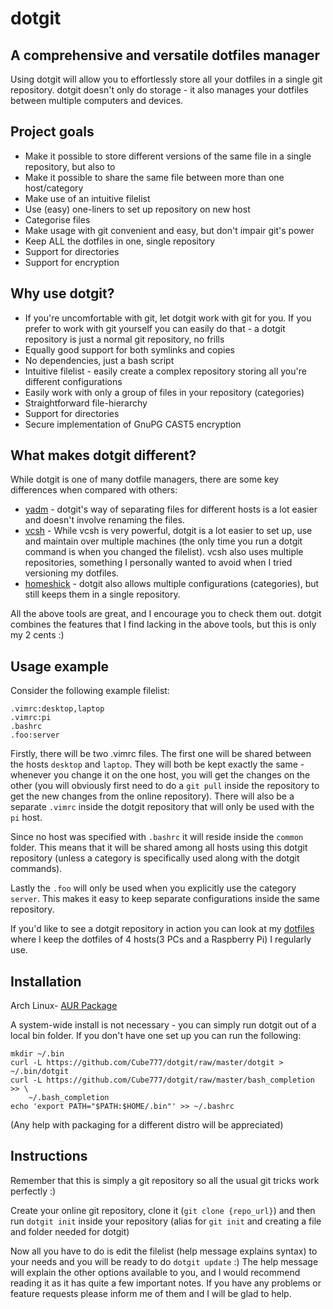 # dotgit
## A comprehensive and versatile dotfiles manager

Using dotgit will allow you to effortlessly store all your dotfiles in a single
git repository. dotgit doesn't only do storage - it also manages your dotfiles
between multiple computers and devices.

## Project goals
* Make it possible to store different versions of the same file in a single
  repository, but also to
* Make it possible to share the same file between more than one host/category
* Make use of an intuitive filelist
* Use (easy) one-liners to set up repository on new host
* Categorise files
* Make usage with git convenient and easy, but don't impair git's power
* Keep ALL the dotfiles in one, single repository
* Support for directories
* Support for encryption

## Why use dotgit?
* If you're uncomfortable with git, let dotgit work with git for you. If you
  prefer to work with git yourself you can easily do that - a dotgit repository
  is just a normal git repository, no frills
* Equally good support for both symlinks and copies
* No dependencies, just a bash script
* Intuitive filelist - easily create a complex repository storing all you're
  different configurations
* Easily work with only a group of files in your repository (categories)
* Straightforward file-hierarchy
* Support for directories
* Secure implementation of GnuPG CAST5 encryption

## What makes dotgit different?
While dotgit is one of many dotfile managers, there are some key differences
when compared with others:
* [yadm](https://github.com/TheLocehiliosan/yadm) - dotgit's way of separating
  files for different hosts is a lot easier and doesn't involve renaming the
  files.
* [vcsh](https://github.com/RichiH/vcsh) - While vcsh is very powerful, dotgit
  is a lot easier to set up, use and maintain over multiple machines (the only
  time you run a dotgit command is when you changed the filelist). vcsh also
  uses multiple repositories, something I personally wanted to avoid when I
  tried versioning my dotfiles.
* [homeshick](https://github.com/andsens/homeshick) - dotgit also allows
  multiple configurations (categories), but still keeps them in a single
  repository.

All the above tools are great, and I encourage you to check them out. dotgit
combines the features that I find lacking in the above tools, but this is only
my 2 cents :)

## Usage example
Consider the following example filelist:
```
.vimrc:desktop,laptop
.vimrc:pi
.bashrc
.foo:server
```

Firstly, there will be two .vimrc files. The first one will be shared between
the hosts `desktop` and `laptop`. They will both be kept exactly the same -
whenever you change it on the one host, you will get the changes on the other
(you will obviously first need to do a `git pull` inside the repository to get
the new changes from the online repository). There will also be a separate
`.vimrc` inside the dotgit repository that will only be used with the `pi` host.

Since no host was specified with `.bashrc` it will reside inside the `common`
folder. This means that it will be shared among all hosts using this dotgit
repository (unless a category is specifically used along with the dotgit
commands).

Lastly the `.foo` will only be used when you explicitly use the category
`server`. This makes it easy to keep separate configurations inside the same
repository.

If you'd like to see a dotgit repository in action you can look at my
[dotfiles](https://github.com/Cube777/dotfiles) where I keep the dotfiles of 4
hosts(3 PCs and a Raspberry Pi) I regularly use.

## Installation
Arch Linux- [AUR Package](https://aur.archlinux.org/packages/dotgit)

A system-wide install is not necessary - you can simply run dotgit out of a
local bin folder. If you don't have one set up you can run the following:
```
mkdir ~/.bin
curl -L https://github.com/Cube777/dotgit/raw/master/dotgit > ~/.bin/dotgit
curl -L https://github.com/Cube777/dotgit/raw/master/bash_completion >> \
	~/.bash_completion
echo 'export PATH="$PATH:$HOME/.bin"' >> ~/.bashrc
```
(Any help with packaging for a different distro will be appreciated)

## Instructions
Remember that this is simply a git repository so all the usual git tricks work
perfectly :)

Create your online git repository, clone it (`git clone {repo_url}`) and then
run `dotgit init` inside your repository (alias for `git init` and creating a
file and folder needed for dotgit)

Now all you have to do is edit the filelist (help message explains syntax) to
your needs and you will be ready to do `dotgit update` :) The help message will
explain the other options available to you, and I would recommend reading it as
it has quite a few important notes. If you have any problems or feature requests
please inform me of them and I will be glad to help.
